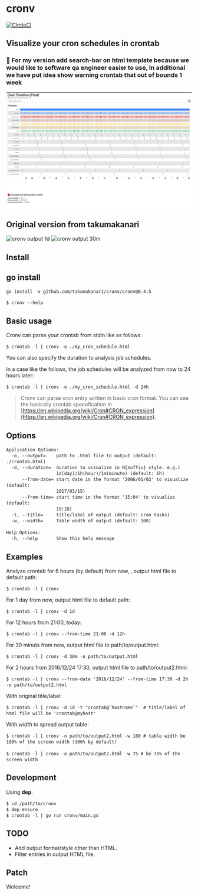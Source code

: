 # cronv

[![CircleCI](https://circleci.com/gh/takumakanari/cronv.svg?style=svg)](https://circleci.com/gh/takumakanari/cronv)

## Visualize your cron schedules in crontab

### **🚀  For my version add search-bar on html template because we would like to software qa engineer easier to use, In additional we have put idea show warning crontab that out of bounds 1 week**

<img src="./screenshot/example.png" />


## **Original version from takumakanari**
![cronv output 1d](https://raw.github.com/wiki/takumakanari/cronv/images/outputs/cronv-1d.png)
![cronv output 30m](https://raw.github.com/wiki/takumakanari/cronv/images/outputs/cronv-30m.png)

## Install

## go install

```shell
go install -v github.com/takumakanari/cronv/cronv@0.4.5
```

```shell
$ cronv --help
```

## Basic usage

Cronv can parse your crontab from stdin like as follows:

```shell
$ crontab -l | cronv -o ./my_cron_schedule.html
```

You can also specify the duration to analysis job schedules.

In a case like the follows, the job schedules will be analyzed from now to 24 hours later:


```shell
$ crontab -l | cronv -o ./my_cron_schedule.html -d 24h
```



> Cronv can parse cron entry written in basic cron format.
You can see the basically crontab specofication in [https://en.wikipedia.org/wiki/Cron#CRON_expression](https://en.wikipedia.org/wiki/Cron#CRON_expression).


## Options

```shell
Application Options:
  -o, --output=    path to .html file to output (default: ./crontab.html)
  -d, --duration=  duration to visualize in N{suffix} style. e.g.)
                   1d(day)/1h(hour)/1m(minute) (default: 6h)
      --from-date= start date in the format '2006/01/02' to visualize (default:
                   2017/03/15)
      --from-time= start time in the format '15:04' to visualize (default:
                   19:28)
  -t, --title=     title/label of output (default: cron tasks)
  -w, --width=     Table width of output (default: 100)

Help Options:
  -h, --help       Show this help message
```

## Examples
Analyze crontab for 6 hours (by default) from now, , output html file to default path:
```shell
$ crontab -l | cronv
```

For 1 day from now, output html file to default path:

```shell
$ crontab -l | cronv -d 1d
```

For 12 hours from 21:00, today:

```shell
$ crontab -l | cronv --from-time 21:00 -d 12h
```

For 30 minuts from now, output html file to path/to/output.html:

```shell
$ crontab -l | cronv -d 30m -o path/to/output.html
```

For 2 hours from 2016/12/24 17:30, output html file to path/to/output2.html:

```shell
$ crontab -l | cronv --from-date '2016/12/24' --from-time 17:30 -d 2h -o path/to/output2.html
```

With original title/label:

```shell
$ crontab -l | cronv -d 1d -t "crontab@`hostname`"  # title/label of html file will be 'crontab@myhost'
```

With *width* to spread output table:

```shell
$ crontab -l | cronv -o path/to/output2.html -w 180 # table width be 180% of the screen width (100% by default)

$ crontab -l | cronv -o path/to/output2.html -w 75 # be 75% of the screen width
```


## Development

Using **dep**.

```shell
$ cd /path/to/cronv
$ dep ensure
$ crontab -l | go run cronv/main.go
```


## TODO

- Add output format/style other than HTML.
- Filter entries in output HTML file.


## Patch

Welcome!
